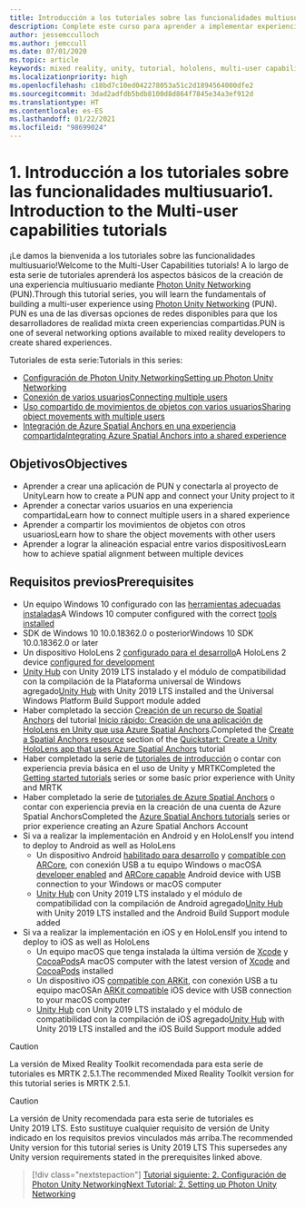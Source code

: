 ```yaml
---
title: Introducción a los tutoriales sobre las funcionalidades multiusuario
description: Complete este curso para aprender a implementar experiencias multiusuario compartidas en una aplicación de HoloLens 2.
author: jessemcculloch
ms.author: jemccull
ms.date: 07/01/2020
ms.topic: article
keywords: mixed reality, unity, tutorial, hololens, multi-user capabilities, Photon, MRTK, mixed reality toolkit, UWP, Azure spatial anchors
ms.localizationpriority: high
ms.openlocfilehash: c18bd7c10ed042278053a51c2d1894564000dfe2
ms.sourcegitcommit: 3dad2adfdb5bdb8100d8d864f7845e34a3ef912d
ms.translationtype: HT
ms.contentlocale: es-ES
ms.lasthandoff: 01/22/2021
ms.locfileid: "98699024"
---
```

# <a name="1-introduction-to-the-multi-user-capabilities-tutorials"></a><span data-ttu-id="053bb-104">1. Introducción a los tutoriales sobre las funcionalidades multiusuario</span><span class="sxs-lookup"><span data-stu-id="053bb-104">1. Introduction to the Multi-user capabilities tutorials</span></span>

<span data-ttu-id="053bb-105">¡Le damos la bienvenida a los tutoriales sobre las funcionalidades multiusuario!</span><span class="sxs-lookup"><span data-stu-id="053bb-105">Welcome to the Multi-User Capabilities tutorials!</span></span> <span data-ttu-id="053bb-106">A lo largo de esta serie de tutoriales aprenderá los aspectos básicos de la creación de una experiencia multiusuario mediante <a href="https://www.photonengine.com/PUN" target="_blank">Photon Unity Networking</a> (PUN).</span><span class="sxs-lookup"><span data-stu-id="053bb-106">Through this tutorial series, you will learn the fundamentals of building a multi-user experience using <a href="https://www.photonengine.com/PUN" target="_blank">Photon Unity Networking</a> (PUN).</span></span> <span data-ttu-id="053bb-107">PUN es una de las diversas opciones de redes disponibles para que los desarrolladores de realidad mixta creen experiencias compartidas.</span><span class="sxs-lookup"><span data-stu-id="053bb-107">PUN is one of several networking options available to mixed reality developers to create shared experiences.</span></span>

<span data-ttu-id="053bb-108">Tutoriales de esta serie:</span><span class="sxs-lookup"><span data-stu-id="053bb-108">Tutorials in this series:</span></span>

* [<span data-ttu-id="053bb-109">Configuración de Photon Unity Networking</span><span class="sxs-lookup"><span data-stu-id="053bb-109">Setting up Photon Unity Networking</span></span>](mr-learning-sharing-02.md)
* [<span data-ttu-id="053bb-110">Conexión de varios usuarios</span><span class="sxs-lookup"><span data-stu-id="053bb-110">Connecting multiple users</span></span>](mr-learning-sharing-03.md)
* [<span data-ttu-id="053bb-111">Uso compartido de movimientos de objetos con varios usuarios</span><span class="sxs-lookup"><span data-stu-id="053bb-111">Sharing object movements with multiple users</span></span>](mr-learning-sharing-04.md)
* [<span data-ttu-id="053bb-112">Integración de Azure Spatial Anchors en una experiencia compartida</span><span class="sxs-lookup"><span data-stu-id="053bb-112">Integrating Azure Spatial Anchors into a shared experience</span></span>](mr-learning-sharing-05.md)

## <a name="objectives"></a><span data-ttu-id="053bb-113">Objetivos</span><span class="sxs-lookup"><span data-stu-id="053bb-113">Objectives</span></span>

* <span data-ttu-id="053bb-114">Aprender a crear una aplicación de PUN y conectarla al proyecto de Unity</span><span class="sxs-lookup"><span data-stu-id="053bb-114">Learn how to create a PUN app and connect your Unity project to it</span></span>
* <span data-ttu-id="053bb-115">Aprender a conectar varios usuarios en una experiencia compartida</span><span class="sxs-lookup"><span data-stu-id="053bb-115">Learn how to connect multiple users in a shared experience</span></span>
* <span data-ttu-id="053bb-116">Aprender a compartir los movimientos de objetos con otros usuarios</span><span class="sxs-lookup"><span data-stu-id="053bb-116">Learn how to share the object movements with other users</span></span>
* <span data-ttu-id="053bb-117">Aprender a lograr la alineación espacial entre varios dispositivos</span><span class="sxs-lookup"><span data-stu-id="053bb-117">Learn how to achieve spatial alignment between multiple devices</span></span>

## <a name="prerequisites"></a><span data-ttu-id="053bb-118">Requisitos previos</span><span class="sxs-lookup"><span data-stu-id="053bb-118">Prerequisites</span></span>

* <span data-ttu-id="053bb-119">Un equipo Windows 10 configurado con las [herramientas adecuadas instaladas](../../install-the-tools.md)</span><span class="sxs-lookup"><span data-stu-id="053bb-119">A Windows 10 computer configured with the correct [tools installed](../../install-the-tools.md)</span></span>
* <span data-ttu-id="053bb-120">SDK de Windows 10 10.0.18362.0 o posterior</span><span class="sxs-lookup"><span data-stu-id="053bb-120">Windows 10 SDK 10.0.18362.0 or later</span></span>
* <span data-ttu-id="053bb-121">Un dispositivo HoloLens 2 [configurado para el desarrollo](../../platform-capabilities-and-apis/using-visual-studio.md#enabling-developer-mode)</span><span class="sxs-lookup"><span data-stu-id="053bb-121">A HoloLens 2 device [configured for development](../../platform-capabilities-and-apis/using-visual-studio.md#enabling-developer-mode)</span></span>
* <span data-ttu-id="053bb-122"><a href="https://docs.unity3d.com/Manual/GettingStartedInstallingHub.html" target="_blank">Unity Hub</a> con Unity 2019 LTS instalado y el módulo de compatibilidad con la compilación de la Plataforma universal de Windows agregado</span><span class="sxs-lookup"><span data-stu-id="053bb-122"><a href="https://docs.unity3d.com/Manual/GettingStartedInstallingHub.html" target="_blank">Unity Hub</a> with Unity 2019 LTS installed and the Universal Windows Platform Build Support module added</span></span>
* <span data-ttu-id="053bb-123">Haber completado la sección [Creación de un recurso de Spatial Anchors](https://docs.microsoft.com/azure/spatial-anchors/quickstarts/get-started-unity-hololens#create-a-spatial-anchors-resource) del tutorial [Inicio rápido: Creación de una aplicación de HoloLens en Unity que usa Azure Spatial Anchors](https://docs.microsoft.com/azure/spatial-anchors/quickstarts/get-started-unity-hololens).</span><span class="sxs-lookup"><span data-stu-id="053bb-123">Completed the [Create a Spatial Anchors resource](https://docs.microsoft.com/azure/spatial-anchors/quickstarts/get-started-unity-hololens#create-a-spatial-anchors-resource) section of the [Quickstart: Create a Unity HoloLens app that uses Azure Spatial Anchors](https://docs.microsoft.com/azure/spatial-anchors/quickstarts/get-started-unity-hololens) tutorial</span></span>
* <span data-ttu-id="053bb-124">Haber completado la serie de [tutoriales de introducción](mr-learning-base-01.md) o contar con experiencia previa básica en el uso de Unity y MRTK</span><span class="sxs-lookup"><span data-stu-id="053bb-124">Completed the [Getting started tutorials](mr-learning-base-01.md) series or some basic prior experience with Unity and MRTK</span></span>
* <span data-ttu-id="053bb-125">Haber completado la serie de [tutoriales de Azure Spatial Anchors](mr-learning-asa-01.md) o contar con experiencia previa en la creación de una cuenta de Azure Spatial Anchors</span><span class="sxs-lookup"><span data-stu-id="053bb-125">Completed the [Azure Spatial Anchors tutorials](mr-learning-asa-01.md) series or prior experience creating an Azure Spatial Anchors Account</span></span>
* <span data-ttu-id="053bb-126">Si va a realizar la implementación en Android y en HoloLens</span><span class="sxs-lookup"><span data-stu-id="053bb-126">If you intend to deploy to Android as well as HoloLens</span></span>
  * <span data-ttu-id="053bb-127">Un dispositivo Android <a href="https://developer.android.com/studio/debug/dev-options" target="_blank">habilitado para desarrollo</a> y <a href="https://developers.google.com/ar/discover/supported-devices" target="_blank">compatible con ARCore</a>, con conexión USB a tu equipo Windows o macOS</span><span class="sxs-lookup"><span data-stu-id="053bb-127">A <a href="https://developer.android.com/studio/debug/dev-options" target="_blank">developer enabled</a> and <a href="https://developers.google.com/ar/discover/supported-devices" target="_blank">ARCore capable</a> Android device with USB connection to your Windows or macOS computer</span></span>
  * <span data-ttu-id="053bb-128"><a href="https://docs.unity3d.com/Manual/GettingStartedInstallingHub.html" target="_blank">Unity Hub</a> con Unity 2019 LTS instalado y el módulo de compatibilidad con la compilación de Android agregado</span><span class="sxs-lookup"><span data-stu-id="053bb-128"><a href="https://docs.unity3d.com/Manual/GettingStartedInstallingHub.html" target="_blank">Unity Hub</a> with Unity 2019 LTS installed and the Android Build Support module added</span></span>
* <span data-ttu-id="053bb-129">Si va a realizar la implementación en iOS y en HoloLens</span><span class="sxs-lookup"><span data-stu-id="053bb-129">If you intend to deploy to iOS as well as HoloLens</span></span>
  * <span data-ttu-id="053bb-130">Un equipo macOS que tenga instalada la última versión de <a href="https://geo.itunes.apple.com/us/app/xcode/id497799835?mt=12" target="_blank">Xcode</a> y <a href="https://cocoapods.org" target="_blank">CocoaPods</a></span><span class="sxs-lookup"><span data-stu-id="053bb-130">A macOS computer with the latest version of <a href="https://geo.itunes.apple.com/us/app/xcode/id497799835?mt=12" target="_blank">Xcode</a> and <a href="https://cocoapods.org" target="_blank">CocoaPods</a> installed</span></span>
  * <span data-ttu-id="053bb-131">Un dispositivo iOS <a href="https://developer.apple.com/documentation/arkit/verifying_device_support_and_user_permission" target="_blank">compatible con ARKit</a>, con conexión USB a tu equipo macOS</span><span class="sxs-lookup"><span data-stu-id="053bb-131">An <a href="https://developer.apple.com/documentation/arkit/verifying_device_support_and_user_permission" target="_blank">ARKit compatible</a> iOS device with USB connection to your macOS computer</span></span>
  * <span data-ttu-id="053bb-132"><a href="https://docs.unity3d.com/Manual/GettingStartedInstallingHub.html" target="_blank">Unity Hub</a> con Unity 2019 LTS instalado y el módulo de compatibilidad con la compilación de iOS agregado</span><span class="sxs-lookup"><span data-stu-id="053bb-132"><a href="https://docs.unity3d.com/Manual/GettingStartedInstallingHub.html" target="_blank">Unity Hub</a> with Unity 2019 LTS installed and the iOS Build Support module added</span></span>

> [!CAUTION]
> <span data-ttu-id="053bb-133">La versión de Mixed Reality Toolkit recomendada para esta serie de tutoriales es MRTK 2.5.1.</span><span class="sxs-lookup"><span data-stu-id="053bb-133">The recommended Mixed Reality Toolkit version for this tutorial series is MRTK 2.5.1.</span></span>

> [!CAUTION]
> <span data-ttu-id="053bb-134">La versión de Unity recomendada para esta serie de tutoriales es Unity 2019 LTS. Esto sustituye cualquier requisito de versión de Unity indicado en los requisitos previos vinculados más arriba.</span><span class="sxs-lookup"><span data-stu-id="053bb-134">The recommended Unity version for this tutorial series is Unity 2019 LTS This supersedes any Unity version requirements stated in the prerequisites linked above.</span></span>

> [!div class="nextstepaction"]
> [<span data-ttu-id="053bb-135">Tutorial siguiente: 2. Configuración de Photon Unity Networking</span><span class="sxs-lookup"><span data-stu-id="053bb-135">Next Tutorial: 2. Setting up Photon Unity Networking</span></span>](mr-learning-sharing-02.md)
